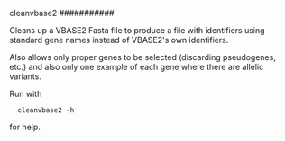 cleanvbase2
###########

Cleans up a VBASE2 Fasta file to produce a file with identifiers using
standard gene names instead of VBASE2's own identifiers.

Also allows only proper genes to be selected (discarding pseudogenes, 
etc.) and also only one example of each gene where there are allelic
variants.

Run with 

      cleanvbase2 -h

for help.

